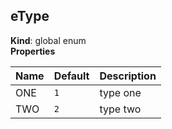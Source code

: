 <a name="eType"></a>
## eType
**Kind**: global enum  
**Properties**

| Name | Default | Description |
| --- | --- | --- |
| ONE | <code>1</code> | type one |
| TWO | <code>2</code> | type two |

